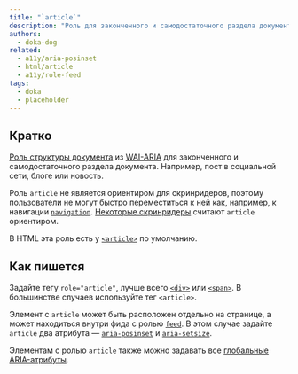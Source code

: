 ```yaml
---
title: "`article`"
description: "Роль для законченного и самодостаточного раздела документа — поста в блоге, новости и другого."
authors:
  - doka-dog
related:
  - a11y/aria-posinset
  - html/article
  - a11y/role-feed
tags:
  - doka
  - placeholder
---
```


## Кратко

[Роль структуры документа](/a11y/aria-roles/#roli-struktury-dokumenta) из [WAI-ARIA](/a11y/aria-intro/#specifikaciya) для законченного и самодостаточного раздела документа. Например, пост в социальной сети, блоге или новость.

Роль `article` не является ориентиром для скринридеров, поэтому пользователи не могут быстро переместиться к ней как, например, к навигации [`navigation`](/a11y/role-navigation/). [Некоторые скринридеры](https://www.matuzo.at/blog/2023/article-screen-readers/) считают `article` ориентиром.

В HTML эта роль есть у [`<article>`](/html/article/) по умолчанию.

## Как пишется

Задайте тегу `role="article"`, лучше всего [`<div>`](/html/div/) или [`<span>`](/html/span/). В большинстве случаев используйте тег `<article>`.

Элемент с `article` может быть расположен отдельно на странице, а может находиться внутри фида с ролью [`feed`](/a11y/role-feed/). В этом случае задайте `article` два атрибута — [`aria-posinset`](/a11y/aria-posinset/) и [`aria-setsize`](/a11y/aria-setsize/).

Элементам с ролью `article` также можно задавать все [глобальные ARIA-атрибуты](/a11y/aria-attrs/#globalnye-atributy).
